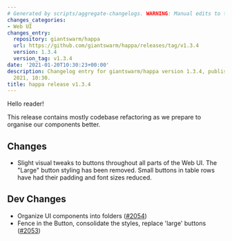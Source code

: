 ```yaml
---
# Generated by scripts/aggregate-changelogs. WARNING: Manual edits to this files will be overwritten.
changes_categories:
- Web UI
changes_entry:
  repository: giantswarm/happa
  url: https://github.com/giantswarm/happa/releases/tag/v1.3.4
  version: 1.3.4
  version_tag: v1.3.4
date: '2021-01-20T10:30:23+00:00'
description: Changelog entry for giantswarm/happa version 1.3.4, published on 20 January
  2021, 10:30.
title: happa release v1.3.4
---
```


Hello reader!

This release contains mostly codebase refactoring as we prepare to organise our components better.

## Changes
- Slight visual tweaks to buttons throughout all parts of the Web UI. The "Large" button styling has been removed. Small buttons in table rows have had their padding and font sizes reduced.

## Dev Changes
- Organize UI components into folders ([#2054](https://github.com/giantswarm/happa/pull/2054))
- Fence in the Button, consolidate the styles, replace 'large' buttons ([#2053](https://github.com/giantswarm/happa/pull/2053))

